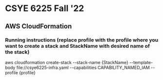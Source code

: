 # CSYE 6225 Fall '22

## AWS CloudFormation

### Running instructions (replace profile with the profile where you want to create a stack and StackName with desired name of the stack)

aws cloudformation create-stack --stack-name {StackName} --template-body file://csye6225-infra.yaml --capabilities CAPABILITY_NAMED_IAM --profile {profile}